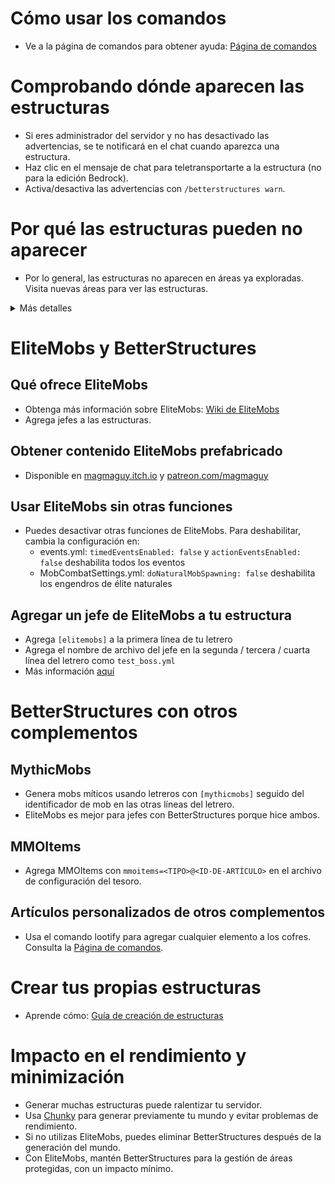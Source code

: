 # Cómo usar los comandos
- Ve a la página de comandos para obtener ayuda: [Página de comandos]($language$/betterstructures/commands.md)

# Comprobando dónde aparecen las estructuras
- Si eres administrador del servidor y no has desactivado las advertencias, se te notificará en el chat cuando aparezca una estructura.
- Haz clic en el mensaje de chat para teletransportarte a la estructura (no para la edición Bedrock).
- Activa/desactiva las advertencias con `/betterstructures warn`.

# Por qué las estructuras pueden no aparecer
- Por lo general, las estructuras no aparecen en áreas ya exploradas. Visita nuevas áreas para ver las estructuras.

<details> 
<summary>Más detalles</summary>

Las estructuras no aparecerán en áreas ya exploradas para evitar llenarlas demasiado y dañar las construcciones de los jugadores. BetterStructures sabe si un área fue explorada antes de su instalación y no colocará estructuras allí. Si tu mundo se exploró por completo antes de instalar BetterStructures, debes regenerarlo o crear un mundo nuevo.

</details>

# EliteMobs y BetterStructures

## Qué ofrece EliteMobs
- Obtenga más información sobre EliteMobs: [Wiki de EliteMobs](#)
- Agrega jefes a las estructuras.

## Obtener contenido EliteMobs prefabricado
- Disponible en [magmaguy.itch.io](https://magmaguy.itch.io/) y [patreon.com/magmaguy](https://www.patreon.com/magmaguy)

## Usar EliteMobs sin otras funciones
- Puedes desactivar otras funciones de EliteMobs. Para deshabilitar, cambia la configuración en:
    - events.yml: `timedEventsEnabled: false` y `actionEventsEnabled: false` deshabilita todos los eventos
    - MobCombatSettings.yml: `doNaturalMobSpawning: false` deshabilita los engendros de élite naturales

## Agregar un jefe de EliteMobs a tu estructura

- Agrega `[elitemobs]` a la primera línea de tu letrero
- Agrega el nombre de archivo del jefe en la segunda / tercera / cuarta línea del letrero como `test_boss.yml`
- Más información [aquí]($language$/betterstructures/creating_structures.md)

# BetterStructures con otros complementos

## MythicMobs
- Genera mobs míticos usando letreros con `[mythicmobs]` seguido del identificador de mob en las otras líneas del letrero.
- EliteMobs es mejor para jefes con BetterStructures porque hice ambos.

## MMOItems
- Agrega MMOItems con `mmoitems=<TIPO>@<ID-DE-ARTÍCULO>` en el archivo de configuración del tesoro.

## Artículos personalizados de otros complementos
- Usa el comando lootify para agregar cualquier elemento a los cofres. Consulta la [Página de comandos]($language$/betterstructures/commands.md).

# Crear tus propias estructuras
- Aprende cómo: [Guía de creación de estructuras]($language$/betterstructures/creating_structures.md)

# Impacto en el rendimiento y minimización
- Generar muchas estructuras puede ralentizar tu servidor.
- Usa [Chunky](https://www.spigotmc.org/resources/chunky.81534/) para generar previamente tu mundo y evitar problemas de rendimiento.
- Si no utilizas EliteMobs, puedes eliminar BetterStructures después de la generación del mundo.
- Con EliteMobs, mantén BetterStructures para la gestión de áreas protegidas, con un impacto mínimo.


